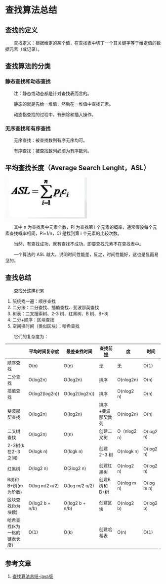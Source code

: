 #  查找算法总结

## 查找的定义

　　查找定义：根据给定的某个值，在查找表中切丁一个其关键字等于给定值的数据元素（或记录）。

## 查找算法的分类

### 静态查找和动态查找

　　注：静态或动态都是针对查找表而言的。

　　静态的就是先给一堆值，然后在一堆值中查找元素。

　　动态指查找的过程中，有删除和插入操作。

### 无序查找和有序查找

　　无序查找：被查找数列有序无序均可。

　　有序查找：被查找数列必须为有序数列。

## 平均查找长度（Average Search Lenght，ASL）

![](image/asl.jpg)

　　其中 n 为查找表中元素个数，Pi 为查找第 i 个元素的概率，通常假设每个元素查找概率相同，Pi=1/n，Ci 是找到第 i 个元素的比较次数。

　　当然，有查找成功，就有查找不成功，即要查找元素不在查找表中。

　　一个算法的 ASL 越大，说明时间性能差，反之，时间性能好，这也是显而易见的。

## 查找总结

　　查找分这样积累

1. 统统找一遍：顺序查找
2. 二分法：二分查找、插值查找、斐波那契查找
3. 树表：二叉搜索树、2-3 树、红黑树、B 树、B+树
4. 二分+顺序：区块查找
5. 空间换时间（类似区块）：哈希查找

　　它们的复杂度为：

|                             | 平均时间复杂度  | 最差查找时间    | 查找前提          | 度           | 时间       |
| --------------------------- | --------------- | --------------- | ----------------- | ------------ | ---------- |
| 顺序查找                    | O(n)            | O(n)            | 无                | 无           | O(1)       |
| 二分查找                    | O(log2n)        | O(log2n)        | 排序              | O(nlog2n)    | O(n)       |
| 插值查找                    | O(log2(log2n))  | O(log2(log2n))  | 排序              | O(nlog2 n)   | O(n)       |
| 斐波那契查找                | O(log2n)        | O(log2n)        | 排序+斐波那契数列 | O(nlog2n)    | O(n)       |
| 二叉树查找                  | O(log2n)        | O(n)            | 创建二叉树        | O（nlog2 n） | O(log2 n)  |
| 2-3树(k在2-3之间)           | O(logk n)       | O(logk n)       | 创建 2-3 树       | O(nlogk n)   | O(log2 n)  |
| 红黑树                      | O(log2 n)       | O(2log2 n)      | 创建红黑树        | O(nlog2 n)   | O(log2 n)  |
| B树和B+树(m为阶数)          | O(log m/2 n/2)  | O(log m/2 n/2)  | 创建B树和B+树     | O(nlog m n)  | O(log m n) |
| 区块查找(b为块数)           | O(log2 b + n/b) | O(log2 b + n/b) | 创建区块          | O(nlog2 b)   | O(log2 b)  |
| 哈希查找(k为一格的链表长度) | O(1)            | O(k)            | 创建哈希表        | O(n)         | O(1)       |



## 参考文章

1. [查找算法总结-java版](https://blog.csdn.net/xushiyu1996818/article/details/90604118)

